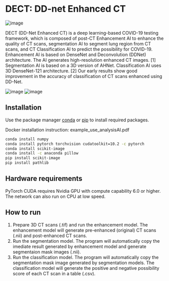 # DECT: DD-net Enhanced CT

![image](https://user-images.githubusercontent.com/31482058/110099991-eadb1400-7d6f-11eb-9683-c346b7d8e0b9.png)

DECT (DD-Net Enhanced CT) is a deep learning-based COVID-19 testing framework, which is composed of post-CT Enhancement AI to enhance the quality of CT scans, segmentation AI to segment lung region from CT scans, and CT Classification AI to predict the possibility for COVID-19. 
Enhancement AI is based on DenseNet and Deconvolution (DDNet) architecture. The AI generates high-resolution enhanced CT images. [1]
Segmentation AI is based on a 3D version of AHNet. Classification AI uses 3D DenseNet-121 architecture. [2]
Our early results show good improvement in the accuracy of classification of CT scans enhanced using DD-Net.

![image](https://user-images.githubusercontent.com/31482058/110122848-271d6d00-7d8e-11eb-80d7-b8641edfa9d3.png)
![image](https://user-images.githubusercontent.com/31482058/110123497-f4c03f80-7d8e-11eb-93c3-ca9d9a933c02.png)




## Installation

Use the package manager [conda](https://docs.conda.io/en/latest/) or [pip](https://pip.pypa.io/en/stable/) to install required packages. 

Docker installation instruction: example_use_analysisAI.pdf

```bash
conda install numpy
conda install pytorch torchvision cudatoolkit=10.2 -c pytorch
conda install scikit-image
conda install -c anaconda pillow
pip install scikit-image
pip install pathlib
```
## Hardware requirements

PyTorch CUDA requires Nvidia GPU with compute capability 6.0 or higher. The network can also run on CPU at low speed.

## How to run
1. Prepare 3D CT scans (.tif) and run the enhancement model. The enhancement model will generate pre-enhanced (original) CT scans (.nii) and post-enhanced CT scans.
2. Run the segmentation model. The program will automatically copy the imediate result generated by enhancement model and generate segmentaion mask images (.nii).
3. Run the classification model. The program will automatically copy the segmentation mask image generated by segmentation models. The classification model will generate the positive and negative possibility score of each CT scan in a table (.csv). 
